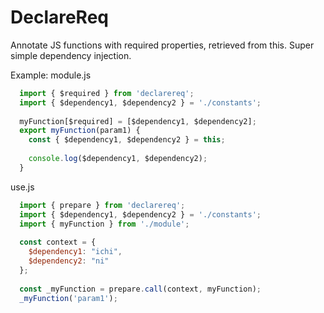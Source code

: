 # DeclareReq
Annotate JS functions with required properties, retrieved from this. Super simple dependency injection.

Example:
module.js
```javascript
  import { $required } from 'declarereq';
  import { $dependency1, $dependency2 } = './constants'; 
  
  myFunction[$required] = [$dependency1, $dependency2];
  export myFunction(param1) {
    const { $dependency1, $dependency2 } = this;
    
    console.log($dependency1, $dependency2);
  }
```

use.js
```javascript
  import { prepare } from 'declarereq';
  import { $dependency1, $dependency2 } = './constants'; 
  import { myFunction } from './module';
  
  const context = { 
    $dependency1: "ichi", 
    $dependency2: "ni"
  };
    
  const _myFunction = prepare.call(context, myFunction);
  _myFunction('param1');
```

